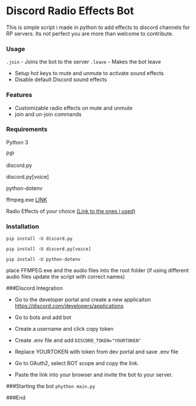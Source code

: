 # Discord Radio Effects Bot

This is simple script i made in python to add effects to discord channels for RP servers. Its not perfect you are more than welcome to contribute.

### Usage

`.join` - Joins the bot to the server
`.leave` - Makes the bot leave
- Setup hot keys to mute and unmute to activate sound effects
- Disable default Discord sound effects


### Features

- Customizable radio effects on mute and unmute
- join and un-join commands

### Requirements
Python 3

PIP

discord.py

discord.py[voice]

python-dotenv

ffmpeg.exe [LINK](https://ffmpeg.org/download.html#build-windows "LINK")

Radio Effects of your choice [(Link to the ones i used)](https://www.lcpdfr.com/downloads/gta5mods/audio/10897-motorola-mdc1200-mic-clicks/# "(Link to the ones i used)")

### Installation 
`pip install -U discord.py`

`pip install -U discord.py[voice]`

`pip install -U python-dotenv`

place FFMPEG.exe and the audio files into the root folder (if using different audio files update the script with correct names)

###Discord Integration
- Go to the developer portal and create a new applicaiton
https://discord.com/developers/applications

- Go to bots and add bot

- Create a username and click copy token

- Create .env file and add `DISCORD_TOKEN="YOURTOKEN"`

- Replace YOURTOKEN with token from dev portal and save .env file

- Go to OAuth2, select BOT scope and copy the link.

- Paste the link into your browser and invite the bot to your server.

###Starting the bot
`phython main.py`


###End